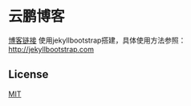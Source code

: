 # 云鹏博客

[博客链接](http://yunpengzhang.github.com)
使用jekyllbootstrap搭建，具体使用方法参照：<http://jekyllbootstrap.com>


## License

[MIT](http://opensource.org/licenses/MIT)
